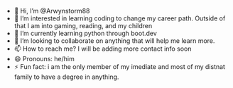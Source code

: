 - 👋 Hi, I’m @Arwynstorm88
- 👀 I’m interested in learning coding to change my career path. Outside of that I am into gaming, reading, and my children
- 🌱 I’m currently learning python through boot.dev
- 💞️ I’m looking to collaborate on anything that will help me learn more. 
- 📫 How to reach me? I will be adding more contact info soon
- 😄 Pronouns: he/him
- ⚡ Fun fact: i am the only member of my imediate and most of my distnat family to have a degree in anything. 

<!---
Arwynstorm88/Arwynstorm88 is a ✨ special ✨ repository because its `README.md` (this file) appears on your GitHub profile.
You can click the Preview link to take a look at your changes.
--->

